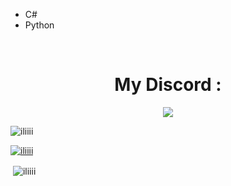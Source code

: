- C# 
- Python
 <br>


<h1 align="center">My Discord :</h1>
<p align="center"><img align="center" src="https://discord.c99.nl/widget/theme-1/852618085658787870.png">
<br>

 <p align="left"> <img src="https://komarev.com/ghpvc/?username=iliiii&label=Profile%20views&color=0e75b6&style=flat" alt="iliiii" /> </p>

<p align="left"> <a href="https://github.com/ryo-ma/github-profile-trophy"><img src="https://github-profile-trophy.vercel.app/?username=iliiii" alt="iliiii" /></a> </p>


<p>&nbsp;<img align="center" src="https://github-readme-stats.vercel.app/api?username=iliiii&show_icons=true&locale=en" alt="iliiii" /></p>

